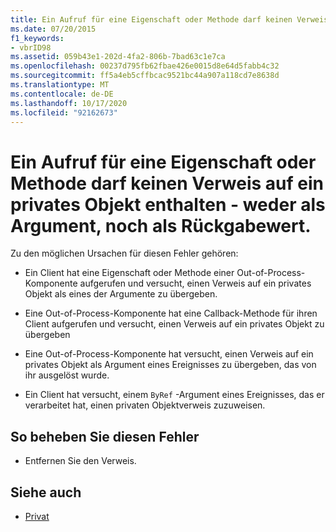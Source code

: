 ```yaml
---
title: Ein Aufruf für eine Eigenschaft oder Methode darf keinen Verweis auf ein privates Objekt enthalten - weder als Argument, noch als Rückgabewert.
ms.date: 07/20/2015
f1_keywords:
- vbrID98
ms.assetid: 059b43e1-202d-4fa2-806b-7bad63c1e7ca
ms.openlocfilehash: 00237d795fb62fbae426e0015d8e64d5fabb4c32
ms.sourcegitcommit: ff5a4eb5cffbcac9521bc44a907a118cd7e8638d
ms.translationtype: MT
ms.contentlocale: de-DE
ms.lasthandoff: 10/17/2020
ms.locfileid: "92162673"
---
```

# <a name="a-property-or-method-call-cannot-include-a-reference-to-a-private-object-either-as-an-argument-or-as-a-return-value"></a>Ein Aufruf für eine Eigenschaft oder Methode darf keinen Verweis auf ein privates Objekt enthalten - weder als Argument, noch als Rückgabewert.

Zu den möglichen Ursachen für diesen Fehler gehören:

- Ein Client hat eine Eigenschaft oder Methode einer Out-of-Process-Komponente aufgerufen und versucht, einen Verweis auf ein privates Objekt als eines der Argumente zu übergeben.

- Eine Out-of-Process-Komponente hat eine Callback-Methode für ihren Client aufgerufen und versucht, einen Verweis auf ein privates Objekt zu übergeben

- Eine Out-of-Process-Komponente hat versucht, einen Verweis auf ein privates Objekt als Argument eines Ereignisses zu übergeben, das von ihr ausgelöst wurde.

- Ein Client hat versucht, einem `ByRef` -Argument eines Ereignisses, das er verarbeitet hat, einen privaten Objektverweis zuzuweisen.

## <a name="to-correct-this-error"></a>So beheben Sie diesen Fehler

- Entfernen Sie den Verweis.

## <a name="see-also"></a>Siehe auch

- [Privat](../modifiers/private.md)
